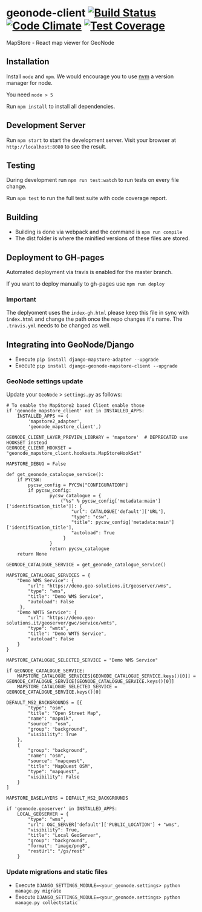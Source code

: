 # geonode-client [![Build Status](https://travis-ci.org/GeoNode/geonode-mapstore-client.svg?branch=master)](https://travis-ci.org/GeoNode/geonode-mapstore-client) [![Code Climate](https://codeclimate.com/github/GeoNode/geonode-viewer/badges/gpa.svg)](https://codeclimate.com/github/GeoNode/geonode-viewer) [![Test Coverage](https://codecov.io/gh/GeoNode/geonode/branch/master/graph/badge.svg)](https://codecov.io/gh/GeoNode/geonode/branch/master)

MapStore - React map viewer for GeoNode

## Installation

Install `node` and `npm`. We would encourage you to use [nvm](https://github.com/creationix/nvm) a version manager for node.

You need `node > 5`

Run `npm install` to install all dependencies.

## Development Server

Run `npm start` to start the development server. Visit your browser at `http://localhost:8080` to see the result.

## Testing

During development run `npm run test:watch` to run tests on every file change.  

Run `npm test` to run the full test suite with code coverage report.  

## Building

- Building is done via webpack and the command is `npm run compile`  
- The dist folder is where the minified versions of these files are stored.  

## Deployment to GH-pages

Automated deployment via travis is enabled for the master branch.

If you want to deploy manually to gh-pages use `npm run deploy`

### Important
The deplyoment uses the `index-gh.html` please keep this file in sync with `index.html` and change the path once the repo changes it's name. The `.travis.yml` needs to be changed as well.

## Integrating into GeoNode/Django

- Execute `pip install django-mapstore-adapter --upgrade`
- Execute `pip install django-geonode-mapstore-client --upgrade`

### GeoNode settings update
Update your `GeoNode` > `settings.py` as follows:

```
# To enable the MapStore2 based Client enable those
if 'geonode_mapstore_client' not in INSTALLED_APPS:
    INSTALLED_APPS += (
        'mapstore2_adapter',
        'geonode_mapstore_client',)

GEONODE_CLIENT_LAYER_PREVIEW_LIBRARY = 'mapstore'  # DEPRECATED use HOOKSET instead
GEONODE_CLIENT_HOOKSET = "geonode_mapstore_client.hooksets.MapStoreHookSet"

MAPSTORE_DEBUG = False

def get_geonode_catalogue_service():
    if PYCSW:
        pycsw_config = PYCSW["CONFIGURATION"]
        if pycsw_config:
                pycsw_catalogue = {
                    ("%s" % pycsw_config['metadata:main']['identification_title']): {
                        "url": CATALOGUE['default']['URL'],
                        "type": "csw",
                        "title": pycsw_config['metadata:main']['identification_title'],
                        "autoload": True
                     }
                }
                return pycsw_catalogue
    return None

GEONODE_CATALOGUE_SERVICE = get_geonode_catalogue_service()

MAPSTORE_CATALOGUE_SERVICES = {
    "Demo WMS Service": {
        "url": "https://demo.geo-solutions.it/geoserver/wms",
        "type": "wms",
        "title": "Demo WMS Service",
        "autoload": False
     },
    "Demo WMTS Service": {
        "url": "https://demo.geo-solutions.it/geoserver/gwc/service/wmts",
        "type": "wmts",
        "title": "Demo WMTS Service",
        "autoload": False
    }
}

MAPSTORE_CATALOGUE_SELECTED_SERVICE = "Demo WMS Service"

if GEONODE_CATALOGUE_SERVICE:
    MAPSTORE_CATALOGUE_SERVICES[GEONODE_CATALOGUE_SERVICE.keys()[0]] = GEONODE_CATALOGUE_SERVICE[GEONODE_CATALOGUE_SERVICE.keys()[0]]
    MAPSTORE_CATALOGUE_SELECTED_SERVICE = GEONODE_CATALOGUE_SERVICE.keys()[0]

DEFAULT_MS2_BACKGROUNDS = [{
        "type": "osm",
        "title": "Open Street Map",
        "name": "mapnik",
        "source": "osm",
        "group": "background",
        "visibility": True
    },
    {
        "group": "background",
        "name": "osm",
        "source": "mapquest",
        "title": "MapQuest OSM",
        "type": "mapquest",
        "visibility": False
    }
]

MAPSTORE_BASELAYERS = DEFAULT_MS2_BACKGROUNDS

if 'geonode.geoserver' in INSTALLED_APPS:
    LOCAL_GEOSERVER = {
        "type": "wms",
        "url": OGC_SERVER['default']['PUBLIC_LOCATION'] + "wms",
        "visibility": True,
        "title": "Local GeoServer",
        "group": "background",
        "format": "image/png8",
        "restUrl": "/gs/rest"
    }
```

### Update migrations and static files

- Execute `DJANGO_SETTINGS_MODULE=<your_geonode.settings> python manage.py migrate`
- Execute `DJANGO_SETTINGS_MODULE=<your_geonode.settings> python manage.py collectstatic`
